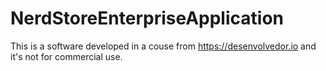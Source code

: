 # NerdStoreEnterpriseApplication
This is a software developed in a couse from https://desenvolvedor.io and it's not for commercial use.
